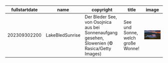 |fullstartdate|name|copyright|title|image|
|--|--|--|--|--|
202309302200|LakeBledSunrise|Der Bleder See, von Osojnica aus bei Sonnenaufgang gesehen, Slowenien (© Rasica/Getty Images)|See und Sonne, welch große Wonne!|![](/de-DE/2023/10/202309302200LakeBledSunrise.jpg)|
